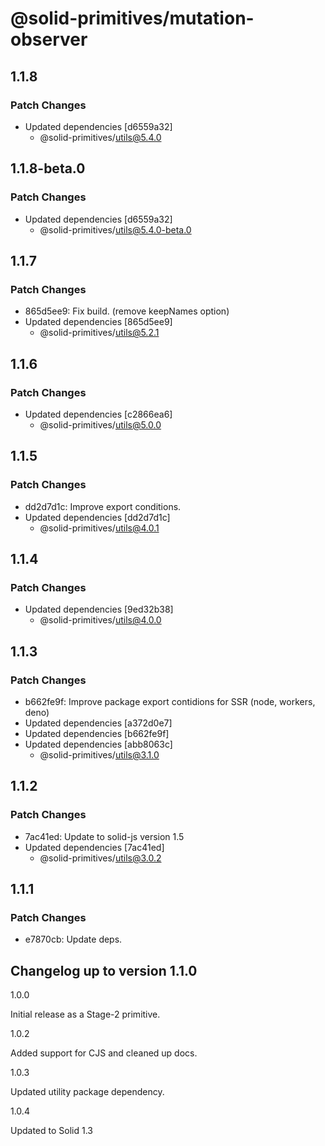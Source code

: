 # @solid-primitives/mutation-observer

## 1.1.8

### Patch Changes

- Updated dependencies [d6559a32]
  - @solid-primitives/utils@5.4.0

## 1.1.8-beta.0

### Patch Changes

- Updated dependencies [d6559a32]
  - @solid-primitives/utils@5.4.0-beta.0

## 1.1.7

### Patch Changes

- 865d5ee9: Fix build. (remove keepNames option)
- Updated dependencies [865d5ee9]
  - @solid-primitives/utils@5.2.1

## 1.1.6

### Patch Changes

- Updated dependencies [c2866ea6]
  - @solid-primitives/utils@5.0.0

## 1.1.5

### Patch Changes

- dd2d7d1c: Improve export conditions.
- Updated dependencies [dd2d7d1c]
  - @solid-primitives/utils@4.0.1

## 1.1.4

### Patch Changes

- Updated dependencies [9ed32b38]
  - @solid-primitives/utils@4.0.0

## 1.1.3

### Patch Changes

- b662fe9f: Improve package export contidions for SSR (node, workers, deno)
- Updated dependencies [a372d0e7]
- Updated dependencies [b662fe9f]
- Updated dependencies [abb8063c]
  - @solid-primitives/utils@3.1.0

## 1.1.2

### Patch Changes

- 7ac41ed: Update to solid-js version 1.5
- Updated dependencies [7ac41ed]
  - @solid-primitives/utils@3.0.2

## 1.1.1

### Patch Changes

- e7870cb: Update deps.

## Changelog up to version 1.1.0

1.0.0

Initial release as a Stage-2 primitive.

1.0.2

Added support for CJS and cleaned up docs.

1.0.3

Updated utility package dependency.

1.0.4

Updated to Solid 1.3
